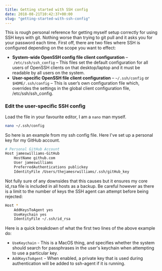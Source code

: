 ```yaml
---
title: Getting started with SSH config
date: 2018-08-21T10:42:37+00:00
slug: "getting-started-with-ssh-config"
---
```


This is rough personal reference for getting myself setup correctly for using SSH keys with git. Nothing worse than trying to git pull and it asks you for your password each time. First off, there are two files where SSH is configured depending on the scope you want to effect:

- **System-wide OpenSSH config file client configuration** &#8211; `/etc/ssh/ssh_config` &#8211; This files set the default configuration for all users of OpenSSH clients on that desktop/laptop and it must be readable by all users on the system.
- **User-specific OpenSSH file client configuration** &#8211; `~/.ssh/config` or `$HOME/.ssh/config` &#8211; This is user’s own configuration file which, overrides the settings in the global client configuration file, /etc/ssh/ssh_config.

### Edit the user-specific SSH config

Load the file in your favourite editor, I am a `nano` man myself.

```bash
nano ~/.ssh/config
```

So here is an example from my ssh config file. Here I've set up a personal key for my GitHub account.

```bash
# Personal GitHub Account
Host jameswilliams-GitHub
    HostName github.com
    User jameswilliams
    PreferredAuthentications publickey
    IdentityFile /Users/thejamesrwilliams/.ssh/gitHub_key
```

Not fully sure of any downsides that this causes but it ensures my core id_rsa file is included in all hosts as a backup. Be careful however as there is a limit to the number of keys the SSH agent can attempt before being rejected:

```bash
Host *
    AddKeysToAgent yes
    UseKeychain yes
    IdentityFile ~/.ssh/id_rsa
```

Here is a quick breakdown of what the first two lines of the above example do:

- `UseKeychain` - This is a MacOS thing, and specifies whether the system should search for passphrases in the user's keychain when attempting to use a particular key.
- `AddKeysToAgent` - When enabled, a private key that is used during authentication will be added to ssh-agent if it is running.
